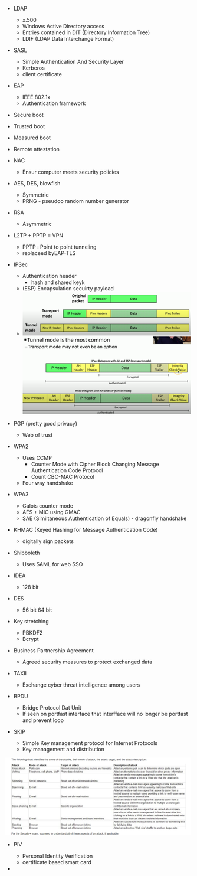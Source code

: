 - LDAP
	- x.500
	- Windows Active Directory access
	- Entries contained in DIT (Directory Information Tree)
	- LDIF (LDAP Data Interchange Format)

- SASL
	- Simple Authentication And Security Layer
	- Kerberos
	- client certificate

- EAP
	- IEEE 802.1x
	- Authentication framework

- Secure boot
- Trusted boot
- Measured boot
- Remote attestation

- NAC
	- Ensur computer meets security policies

- AES, DES, blowfish
	- Symmetric
	- PRNG - pseudoo random number generator
- RSA
	- Asymmetric

- L2TP + PPTP = VPN
	- PPTP : Point to point tunneling
	- replaceed byEAP-TLS
- IPSec
	- Authentication header
		- hash and shared keyk
	- (ESP) Encapsulation secuirty payload
	- ![](../ZZ%20-%20Pasted%20Images/Pasted%20image%2020221025085825.png)
		![](../ZZ%20-%20Pasted%20Images/Pasted%20image%2020221025090112.png)


- PGP (pretty good privacy)
	- Web of trust

- WPA2
	- Uses CCMP
		- Counter Mode  with Cipher Block Changing Message Authentication Code Protocol
		- Count CBC-MAC Protocol
	- Four way handshake
- WPA3
	- Galois counter mode
	- AES + MIC using GMAC
	- SAE (Similtaneous Authentication of Equals) - dragonfly handshake

- KHMAC (Keyed Hashing for Message Authentication Code)
	- digitally sign packets

- Shibboleth
	- Uses SAML for web SSO

- IDEA
	- 128 bit
- DES
	- 56 bit 64 bit

- Key stretching
	- PBKDF2
	- Bcrypt

- Business Partnership Agreement
	- Agreed security measures to protect exchanged data

- TAXII
	- Exchange cyber threat intelligence among users

- BPDU
	- Bridge Protocol Dat Unit
	- If seen on portfast interface that interfface will no longer be portfast and prevent loop

- SKIP
	- Simple Key management protocol for Internet Protocols
	- Key management and distribution

![](../ZZ%20-%20Pasted%20Images/Pasted%20image%2020221025130608.png)

- PIV
	- Personal Identity Verification
	- certificate based smart card

- 
